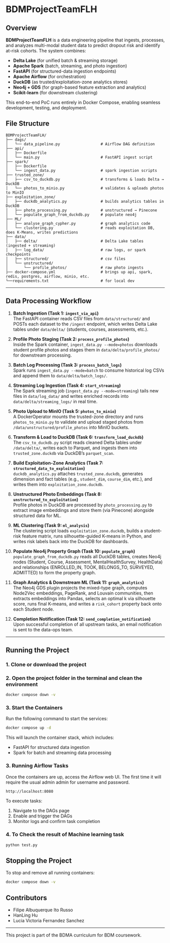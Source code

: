 # BDMProjectTeamFLH

## Overview
**BDMProjectTeamFLH** is a data engineering pipeline that ingests, processes, and analyzes multi-modal student data to predict dropout risk and identify at-risk cohorts.  The system combines:

- **Delta Lake** (for unified batch & streaming storage)  
- **Apache Spark** (batch, streaming, and photo ingestion)  
- **FastAPI** (for structured-data ingestion endpoints)  
- **Apache Airflow** (for orchestration)  
- **DuckDB** (as trusted/exploitation-zone analytics stores)  
- **Neo4j + GDS** (for graph-based feature extraction and analytics)  
- **Scikit-learn** (for downstream clustering)  

This end-to-end PoC runs entirely in Docker Compose, enabling seamless development, testing, and deployment.

## File Structure
```
BDMProjectTeamFLH/
├── dags/
│   └── data_pipeline.py                  # Airflow DAG definition
├── api/
│   ├── Dockerfile
│   └── main.py                           # FastAPI ingest script
├── spark/
│   ├── Dockerfile
│   └── ingest_data.py                    # spark ingestion scripts
├── trusted_zone/
│   ├── csv_to_duckdb.py                  # transforms & loads Delta → DuckDB
│   └── photos_to_minio.py                # validates & uploads photos to MinIO
├── exploitation_zone/
│   ├── duckdb_analytics.py               # builds analytics tables in DuckDB
│   ├── photo_processing.py               # unstructured → Pinecone
│   └── populate_graph_from_duckdb.py     # populate neo4j
├── ML/
│   ├── analyse_graph_cypher.py           # graph analytics code
│   └── clustering.py                     # reads exploitation DB, does K-Means, writes predictions
├── data/
│   ├── delta/                            # Delta Lake tables (ingested + streaming)
│   ├── log_data/                         # raw logs, or spark checkpoints
│   ├── structured/                       # csv files
│   └── unstructured/
│       └── profile_photos/               # raw photo ingests
├── docker-compose.yml                    # brings up api, spark, redis, postgres, airflow, minio, etc.
└──requirements.txt                       # for local dev

```

---

## Data Processing Workflow

1. **Batch Ingestion (Task 1: `ingest_via_api`)**  
   The FastAPI container reads CSV files from `data/structured/` and POSTs each dataset to the `/ingest` endpoint, which writes Delta Lake tables under `data/delta/` (students, courses, assessments, etc.).

2. **Profile Photo Staging (Task 2: `process_profile_photos`)**  
   Inside the Spark container, `ingest_data.py --mode=photos` downloads student profile photos and stages them in `data/delta/profile_photos/` for downstream processing.

3. **Batch Log Processing (Task 3: `process_batch_logs`)**  
   Spark runs `ingest_data.py --mode=batch` to consume historical log CSVs and append them to `data/delta/batch_logs/`.

4. **Streaming Log Ingestion (Task 4: `start_streaming`)**  
   The Spark streaming job (`ingest_data.py --mode=streaming`) tails new files in `data/log_data/` and writes enriched records into `data/delta/streaming_logs/` in real time.

5. **Photo Upload to MinIO (Task 5: `photos_to_minio`)**  
   A DockerOperator mounts the trusted-zone directory and runs `photos_to_minio.py` to validate and upload staged photos from `/data/unstructured/profile_photos` into MinIO buckets.

6. **Transform & Load to DuckDB (Task 6: `transform_load_duckdb`)**  
   The `csv_to_duckdb.py` script reads cleaned Delta tables under `/data/delta/`, writes each to Parquet, and ingests them into `trusted_zone.duckdb` via DuckDB’s `parquet_scan`.

7. **Build Exploitation-Zone Analytics (Task 7: `structured_data_to_exploitation`)**  
   `duckdb_analytics.py` attaches `trusted_zone.duckdb`, generates dimension and fact tables (e.g., `student_dim`, `course_dim`, etc.), and writes them into `exploitation_zone.duckdb`.

8. **Unstructured Photo Embeddings (Task 8: `unstructured_to_exploitation`)**  
   Profile photos in DuckDB are processed by `photo_processing.py` to extract image embeddings and store them (via Pinecone) alongside structured data for ML.

9. **ML Clustering (Task 9: `ml_analysis`)**  
   The clustering script loads `exploitation_zone.duckdb`, builds a student-risk feature matrix, runs silhouette-guided K-means in Python, and writes risk labels back into the DuckDB for dashboards.

10. **Populate Neo4j Property Graph (Task 10: `populate_graph`)**  
    `populate_graph_from_duckdb.py` reads all DuckDB tables, creates Neo4j nodes (Student, Course, Assessment, MentalHealthSurvey, HealthData) and relationships (ENROLLED_IN, TOOK, BELONGS_TO, SURVEYED, ADMITTED) to form the property graph.

11. **Graph Analytics & Downstream ML (Task 11: `graph_analytics`)**  
    The Neo4j GDS plugin projects the mixed-type graph, computes Node2Vec embeddings, PageRank, and Louvain communities, then extracts embeddings into Pandas, selects an optimal k via silhouette score, runs final K-means, and writes a `risk_cohort` property back onto each Student node.

12. **Completion Notification (Task 12: `send_completion_notification`)**  
    Upon successful completion of all upstream tasks, an email notification is sent to the data-ops team.


---

## Running the Project

### 1. Clone or download the project

### 2. Open the project folder in the terminal and clean the environment
```sh
docker compose down -v
```

### 3. Start the Containers
Run the following command to start the services:
```sh
docker compose up -d
```
This will launch the container stack, which includes:
- FastAPI for structured data ingestion
- Spark for batch and streaming data processing

### 3. Running Airflow Tasks
Once the containers are up, access the Airflow web UI. The first time it will require the usual admin admin for username and password.
```sh
http://localhost:8080
```
To execute tasks:
1. Navigate to the DAGs page
2. Enable and trigger the DAGs
3. Monitor logs and confirm task completion
   
### 4. To Check the result of Machine learning task
```sh
python test.py
```

## Stopping the Project
To stop and remove all running containers:
```sh
docker compose down -v
```


## Contributors
- Filipe Albuquerque Ito Russo
- HanLing Hu
- Lucia Victoria Fernandez Sanchez 


---
This project is part of the BDMA curriculum for BDM coursework.


